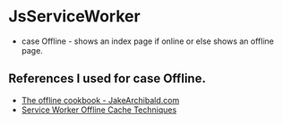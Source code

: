 # JsServiceWorker

- case Offline - shows an index page if online or else shows an offline page.

## References I used for case Offline.

- [The offline cookbook - JakeArchibald.com](https://jakearchibald.com/2014/offline-cookbook/)
- [Service Worker Offline Cache Techniques](https://qiita.com/kaihar4/items/c09a6d73e190ab0b9b01#%E5%8F%A4%E3%81%84%E3%82%AD%E3%83%A3%E3%83%83%E3%82%B7%E3%83%A5%E3%81%AE%E5%89%8A%E9%99%A4)

